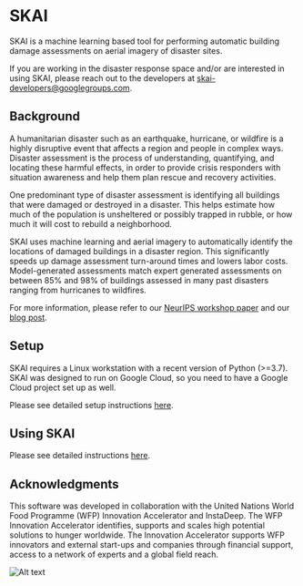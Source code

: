 # SKAI

SKAI is a machine learning based tool for performing automatic building damage assessments on aerial imagery of disaster sites.

If you are working in the disaster response space and/or are interested in using SKAI, please reach out to the developers at [skai-developers@googlegroups.com](mailto:skai-developers@googlegroups.com).

## Background

A humanitarian disaster such as an earthquake, hurricane, or wildfire is a highly disruptive event that affects a region and people in complex ways. Disaster assessment is the process of understanding, quantifying, and locating these harmful effects, in order to provide crisis responders with situation awareness and help them plan rescue and recovery activities.

One predominant type of disaster assessment is identifying all buildings that were damaged or destroyed in a disaster. This helps estimate how much of the population is unsheltered or possibly trapped in rubble, or how much it will cost to rebuild a neighborhood.

SKAI uses machine learning and aerial imagery to automatically identify the locations of damaged buildings in a disaster region. This significantly speeds up damage assessment turn-around times and lowers labor costs. Model-generated assessments match expert generated assessments on between 85% and 98% of buildings assessed in many past disasters ranging from hurricanes to wildfires.

For more information, please refer to our [NeurIPS workshop paper](https://arxiv.org/abs/2011.14004) and our [blog post](https://ai.googleblog.com/2020/06/machine-learning-based-damage.html).


## Setup

SKAI requires a Linux workstation with a recent version of Python (>=3.7). SKAI was designed to run on Google Cloud, so you need to have a Google Cloud project set up as well.

Please see detailed setup instructions [here](setup.md).


## Using SKAI

Please see detailed instructions [here](assessment_instructions.md).


## Acknowledgments

This software was developed in collaboration with the United Nations World Food Programme (WFP) Innovation Accelerator and InstaDeep. The WFP Innovation Accelerator identifies, supports and scales high potential solutions to hunger worldwide. The Innovation Accelerator supports WFP innovators and external start-ups and companies through financial support, access to a network of experts and a global field reach.

![Alt text](image.png)
